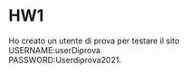 # HW1
Ho creato un utente di prova per testare il sito<br>
USERNAME:userDiprova<br>
PASSWORD:Userdiprova2021.
